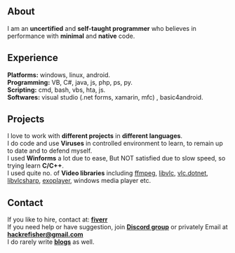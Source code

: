 ## About 
I am an **uncertified** and **self-taught programmer** who believes in performance with **minimal** and **native** code. 
## Experience
**Platforms:** windows, linux, android.<br>
**Programming:** VB, C#, java, js, php, ps, py.<br>
**Scripting:** cmd, bash, vbs, hta, js.<br>
**Softwares:** visual studio (.net forms, xamarin, mfc) , basic4android.<br>
## Projects
I love to work with **different projects** in **different languages**. <br>
I do code and use **Viruses** in controlled environment to learn, to remain up to date and to defend myself.<br>
I used **Winforms** a lot due to ease, But NOT satisfied due to slow speed, so trying learn **C/C++**.<br>
I used quite no. of **Video libraries** including <a href=github.com/rockcarry/fanplayer>ffmpeg</a>, <a href=videolan.org/vlc/libvlc.html>libvlc</a>, <a href=github.com/ZeBobo5/Vlc.DotNet>vlc.dotnet</a>, <a href=github.com/videolan/libvlcsharp>libvlcsharp</a>, <a href=exoplayer.dev>exoplayer</a>, windows media player etc.
## Contact 
If you like to hire, contact at: <a href="https://www.fiverr.com/grayprogrammerz"><b>fiverr</b></a><br>
If you need help or have suggestion, join <a href="http://graysuit.github.io"><b>Discord group</b></a> or privately Email at <a href="mailto:hackrefisher@gmail.com"><b>hackrefisher@gmail.com</b></a></b><br>
I do rarely write <a href="https://tiplava.blogspot.com/"><b>blogs</b></a> as well.<br>
